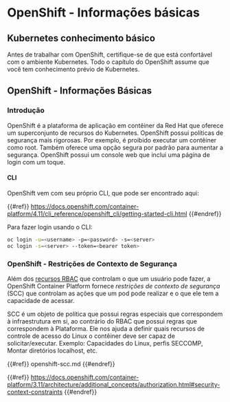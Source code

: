# OpenShift - Informações básicas

## Kubernetes conhecimento b**ásico** <a href="#a94e" id="a94e"></a>

Antes de trabalhar com OpenShift, certifique-se de que está confortável com o ambiente Kubernetes. Todo o capítulo do OpenShift assume que você tem conhecimento prévio de Kubernetes.

## OpenShift - Informações Básicas

### Introdução

OpenShift é a plataforma de aplicação em contêiner da Red Hat que oferece um superconjunto de recursos do Kubernetes. OpenShift possui políticas de segurança mais rigorosas. Por exemplo, é proibido executar um contêiner como root. Também oferece uma opção segura por padrão para aumentar a segurança. OpenShift possui um console web que inclui uma página de login com um toque.

#### CLI

OpenShift vem com seu próprio CLI, que pode ser encontrado aqui:

{{#ref}}
https://docs.openshift.com/container-platform/4.11/cli_reference/openshift_cli/getting-started-cli.html
{{#endref}}

Para fazer login usando o CLI:
```bash
oc login -u=<username> -p=<password> -s=<server>
oc login -s=<server> --token=<bearer token>
```
### **OpenShift - Restrições de Contexto de Segurança** <a href="#a94e" id="a94e"></a>

Além dos [recursos RBAC](https://docs.openshift.com/container-platform/3.11/architecture/additional_concepts/authorization.html#architecture-additional-concepts-authorization) que controlam o que um usuário pode fazer, a OpenShift Container Platform fornece _restrições de contexto de segurança_ (SCC) que controlam as ações que um pod pode realizar e o que ele tem a capacidade de acessar.

SCC é um objeto de política que possui regras especiais que correspondem à infraestrutura em si, ao contrário do RBAC que possui regras que correspondem à Plataforma. Ele nos ajuda a definir quais recursos de controle de acesso do Linux o contêiner deve ser capaz de solicitar/executar. Exemplo: Capacidades do Linux, perfis SECCOMP, Montar diretórios localhost, etc.

{{#ref}}
openshift-scc.md
{{#endref}}

{{#ref}}
https://docs.openshift.com/container-platform/3.11/architecture/additional_concepts/authorization.html#security-context-constraints
{{#endref}}
